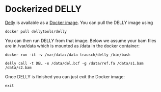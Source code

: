 Dockerized DELLY
================

[Delly](https://github.com/dellytools/delly) is available as a [Docker image](https://registry.hub.docker.com/u/dellytools/delly/). You can pull the DELLY image using

`docker pull dellytools/delly`

You can then run DELLY from that image. Below we assume your bam files are in /var/data which is mounted as /data in the docker container:

`docker run -it -v /var/data:/data trausch/delly /bin/bash`

`delly call -t DEL -o /data/del.bcf -g /data/ref.fa /data/s1.bam /data/s2.bam`

Once DELLY is finished you can just exit the Docker image:

`exit`
